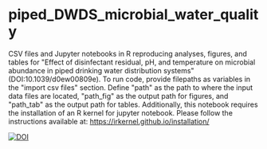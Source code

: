 # piped_DWDS_microbial_water_quality
CSV files and Jupyter notebooks in R reproducing analyses, figures, and tables for "Effect of disinfectant residual, pH, and temperature on microbial abundance in piped drinking water distribution systems" (DOI:10.1039/d0ew00809e). To run code, provide filepaths as variables in the "import csv files" section. Define "path" as the path to where the input data files are located, "path_fig" as the output path for figures, and "path_tab" as the output path for tables. Additionally, this notebook requires the installation of an R kernel for jupyter notebook. Please follow the instructions available at: https://irkernel.github.io/installation/

[![DOI](https://zenodo.org/badge/289161352.svg)](https://zenodo.org/badge/latestdoi/289161352)
